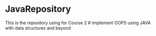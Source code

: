 # JavaRepository
This is the repository using for Course 2 # implement OOPS using JAVA with data structures and beyond
